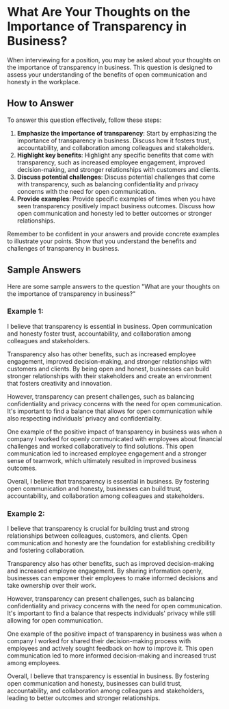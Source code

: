 What Are Your Thoughts on the Importance of Transparency in Business?
==========================================================================================

When interviewing for a position, you may be asked about your thoughts on the importance of transparency in business. This question is designed to assess your understanding of the benefits of open communication and honesty in the workplace.

How to Answer
-------------

To answer this question effectively, follow these steps:

1. **Emphasize the importance of transparency**: Start by emphasizing the importance of transparency in business. Discuss how it fosters trust, accountability, and collaboration among colleagues and stakeholders.
2. **Highlight key benefits**: Highlight any specific benefits that come with transparency, such as increased employee engagement, improved decision-making, and stronger relationships with customers and clients.
3. **Discuss potential challenges**: Discuss potential challenges that come with transparency, such as balancing confidentiality and privacy concerns with the need for open communication.
4. **Provide examples**: Provide specific examples of times when you have seen transparency positively impact business outcomes. Discuss how open communication and honesty led to better outcomes or stronger relationships.

Remember to be confident in your answers and provide concrete examples to illustrate your points. Show that you understand the benefits and challenges of transparency in business.

Sample Answers
--------------

Here are some sample answers to the question "What are your thoughts on the importance of transparency in business?"

### Example 1:

I believe that transparency is essential in business. Open communication and honesty foster trust, accountability, and collaboration among colleagues and stakeholders.

Transparency also has other benefits, such as increased employee engagement, improved decision-making, and stronger relationships with customers and clients. By being open and honest, businesses can build stronger relationships with their stakeholders and create an environment that fosters creativity and innovation.

However, transparency can present challenges, such as balancing confidentiality and privacy concerns with the need for open communication. It's important to find a balance that allows for open communication while also respecting individuals' privacy and confidentiality.

One example of the positive impact of transparency in business was when a company I worked for openly communicated with employees about financial challenges and worked collaboratively to find solutions. This open communication led to increased employee engagement and a stronger sense of teamwork, which ultimately resulted in improved business outcomes.

Overall, I believe that transparency is essential in business. By fostering open communication and honesty, businesses can build trust, accountability, and collaboration among colleagues and stakeholders.

### Example 2:

I believe that transparency is crucial for building trust and strong relationships between colleagues, customers, and clients. Open communication and honesty are the foundation for establishing credibility and fostering collaboration.

Transparency also has other benefits, such as improved decision-making and increased employee engagement. By sharing information openly, businesses can empower their employees to make informed decisions and take ownership over their work.

However, transparency can present challenges, such as balancing confidentiality and privacy concerns with the need for open communication. It's important to find a balance that respects individuals' privacy while still allowing for open communication.

One example of the positive impact of transparency in business was when a company I worked for shared their decision-making process with employees and actively sought feedback on how to improve it. This open communication led to more informed decision-making and increased trust among employees.

Overall, I believe that transparency is essential in business. By fostering open communication and honesty, businesses can build trust, accountability, and collaboration among colleagues and stakeholders, leading to better outcomes and stronger relationships.
